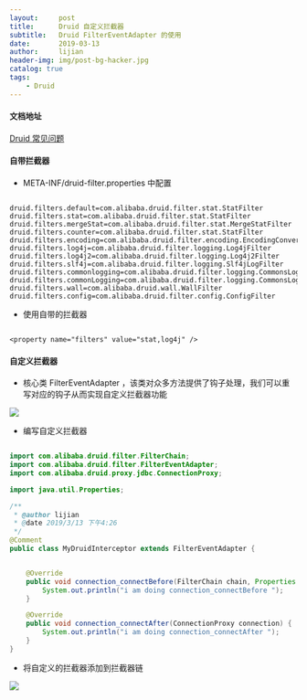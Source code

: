 ```yaml
---
layout:     post
title:      Druid 自定义拦截器
subtitle:   Druid FilterEventAdapter 的使用
date:       2019-03-13
author:     lijian
header-img: img/post-bg-hacker.jpg
catalog: true
tags:
    - Druid
---
```

#### 文档地址

[Druid 常见问题](https://github.com/alibaba/druid/wiki/%E5%B8%B8%E8%A7%81%E9%97%AE%E9%A2%98)

#### 自带拦截器
* META-INF/druid-filter.properties 中配置

```properties

druid.filters.default=com.alibaba.druid.filter.stat.StatFilter
druid.filters.stat=com.alibaba.druid.filter.stat.StatFilter
druid.filters.mergeStat=com.alibaba.druid.filter.stat.MergeStatFilter
druid.filters.counter=com.alibaba.druid.filter.stat.StatFilter
druid.filters.encoding=com.alibaba.druid.filter.encoding.EncodingConvertFilter
druid.filters.log4j=com.alibaba.druid.filter.logging.Log4jFilter
druid.filters.log4j2=com.alibaba.druid.filter.logging.Log4j2Filter
druid.filters.slf4j=com.alibaba.druid.filter.logging.Slf4jLogFilter
druid.filters.commonlogging=com.alibaba.druid.filter.logging.CommonsLogFilter
druid.filters.commonLogging=com.alibaba.druid.filter.logging.CommonsLogFilter
druid.filters.wall=com.alibaba.druid.wall.WallFilter
druid.filters.config=com.alibaba.druid.filter.config.ConfigFilter

```

* 使用自带的拦截器

```properties

<property name="filters" value="stat,log4j" />

```

#### 自定义拦截器

* 核心类 FilterEventAdapter ，该类对众多方法提供了钩子处理，我们可以重写对应的钩子从而实现自定义拦截器功能

[![]({{site.url}}/img/201903/20190313druid.png)]()


* 编写自定义拦截器

```java

import com.alibaba.druid.filter.FilterChain;
import com.alibaba.druid.filter.FilterEventAdapter;
import com.alibaba.druid.proxy.jdbc.ConnectionProxy;

import java.util.Properties;

/**
 * @author lijian
 * @date 2019/3/13 下午4:26
 */
@Comment
public class MyDruidInterceptor extends FilterEventAdapter {


    @Override
    public void connection_connectBefore(FilterChain chain, Properties info) {
        System.out.println("i am doing connection_connectBefore ");
    }

    @Override
    public void connection_connectAfter(ConnectionProxy connection) {
        System.out.println("i am doing connection_connectAfter ");
    }
}

```

* 将自定义的拦截器添加到拦截器链
 

[![]({{site.url}}/img/201903/2019031302.png)]()